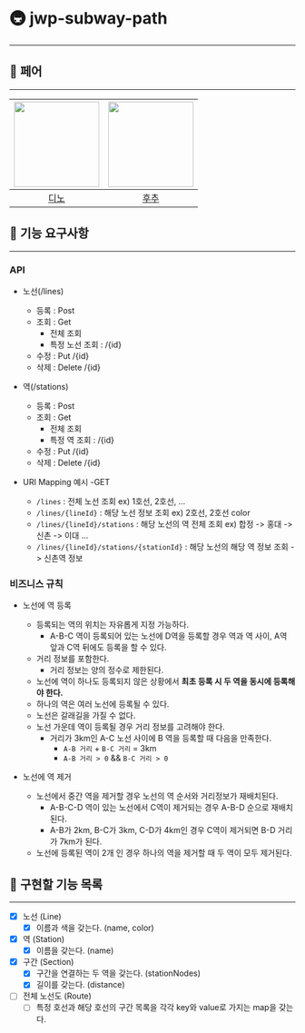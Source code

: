 # 🚇 jwp-subway-path

---

## 🤼 페어

---

| <img src="https://avatars.githubusercontent.com/u/77482065?v=4" alt="" width=150> | <img src="https://avatars.githubusercontent.com/u/106813090?v=4" alt="" width=150/> |
|:---------------------------------------------------------------------------------:|:-----------------------------------------------------------------------------------:|
|                         [디노](https://github.com/jjongwa)                          |                          [후추](https://github.com/Combi153)                          | |

## 🦖 기능 요구사항

---

### API

- 노선(/lines)
    - 등록 : Post
    - 조회 : Get
        - 전체 조회
        - 특정 노선 조회 : /{id}
    - 수정 : Put /{id}
    - 삭제 : Delete /{id}

- 역(/stations)
    - 등록 : Post
    - 조회 : Get
        - 전체 조회
        - 특정 역 조회 : /{id}
    - 수정 : Put /{id}
    - 삭제 : Delete /{id}


- URI Mapping 예시 -GET
    - `/lines` : 전체 노선 조회 ex) 1호선, 2호선, ...
    - `/lines/{lineId}` : 해당 노선 정보 조회 ex) 2호선, 2호선 color
    - `/lines/{lineId}/stations` : 해당 노선의 역 전체 조회 ex) 합정 -> 홍대 -> 신촌 -> 이대 ...
    - `/lines/{lineId}/stations/{stationId}` : 해당 노선의 해당 역 정보 조회 -> 신촌역 정보

### 비즈니스 규칙

- 노선에 역 등록
    - 등록되는 역의 위치는 자유롭게 지정 가능하다.
        - A-B-C 역이 등록되어 있는 노선에 D역을 등록할 경우 역과 역 사이, A역 앞과 C역 뒤에도 등록을 할 수 있다.
    - 거리 정보를 포함한다.
        - 거리 정보는 양의 정수로 제한된다.
    - 노선에 역이 하나도 등록되지 않은 상황에서 **최초 등록 시 두 역을 동시에 등록해야 한다.**
    - 하나의 역은 여러 노선에 등록될 수 있다.
    - 노선은 갈래길을 가질 수 없다.
    - 노선 가운데 역이 등록될 경우 거리 정보를 고려해야 한다.
        - 거리가 3km인 A-C 노선 사이에 B 역을 등록할 때 다음을 만족한다.
            - `A-B 거리` + `B-C 거리` = 3km
            - `A-B 거리 > 0`  && `B-C 거리 > 0`

- 노선에 역 제거
    - 노선에서 중간 역을 제거할 경우 노선의 역 순서와 거리정보가 재배치된다.
        - A-B-C-D 역이 있는 노선에서 C역이 제거되는 경우 A-B-D 순으로 재배치된다.
        - A-B가 2km, B-C가 3km, C-D가 4km인 경우 C역이 제거되면 B-D 거리가 7km가 된다.
    - 노선에 등록된 역이 2개 인 경우 하나의 역을 제거할 때 두 역이 모두 제거된다.

## 🧂 구현할 기능 목록

---

- [x] 노선 (Line)
    - [x] 이름과 색을 갖는다. (name, color)

- [x] 역 (Station)
    - [x] 이름을 갖는다. (name)

- [x] 구간 (Section)
    - [x] 구간을 연결하는 두 역을 갖는다. (stationNodes)
    - [x] 길이를 갖는다. (distance)

- [ ] 전체 노선도 (Route)
    - [ ] 특정 호선과 해당 호선의 구간 목록을 각각 key와 value로 가지는 map을 갖는다.
